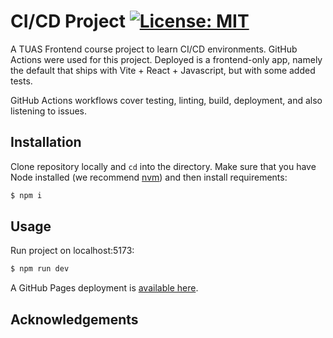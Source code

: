 # CI/CD Project                          [![License: MIT](https://img.shields.io/badge/License-MIT-yellow.svg)](https://opensource.org/licenses/MIT) 


A TUAS Frontend course project to learn CI/CD environments. GitHub Actions were used for this project.
Deployed is a frontend-only app, namely the default that ships with Vite + React + Javascript, but with
some added tests.

GitHub Actions workflows cover testing, linting, build, deployment, and also listening to issues.

## Installation

Clone repository locally and `cd` into the directory. 
Make sure that you have Node installed (we recommend [nvm](https://github.com/nvm-sh/nvm)) and then install requirements:

```bash
$ npm i
```


## Usage

Run project on localhost:5173:

```bash
$ npm run dev
```

A GitHub Pages deployment is [available here](https://arekune.github.io/ci-cd-env-project/).


## Acknowledgements
